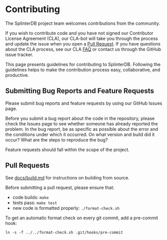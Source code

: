 # Contributing

The SplinterDB project team welcomes contributions from the community.

If you wish to contribute code and you have not signed our Contributor License Agreement (CLA), our CLA-bot will take you through the process and update the issue when you open a [Pull Request](https://help.github.com/articles/creating-a-pull-request). If you have questions about the CLA process, see our CLA [FAQ](https://cla.vmware.com/faq) or contact us through the GitHub issue tracker.

This page presents guidelines for contributing to SplinterDB. Following the guidelines helps to make the contribution process easy, collaborative, and productive. 

## Submitting Bug Reports and Feature Requests

Please submit bug reports and feature requests by using our GitHub Issues page.

Before you submit a bug report about the code in the repository, please check the Issues page to see whether someone has already reported the problem. In the bug report, be as specific as possible about the error and the conditions under which it occurred. On what version and build did it occur? What are the steps to reproduce the bug? 

Feature requests should fall within the scope of the project.

## Pull Requests
See [docs/build.md](docs/build.md) for instructions on building from source.

Before submitting a pull request, please ensure that:
- code builds: `make`
- tests pass: `make test`
- new code is formatted properly: `./format-check.sh`

To get an automatic format check on every git commit, add a pre-commit hook:
```
ln -s -f ../../format-check.sh .git/hooks/pre-commit
```
